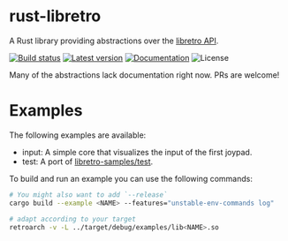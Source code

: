 rust-libretro
=============

A Rust library providing abstractions over the [libretro API](../rust-libretro-sys).

[![Build status](https://img.shields.io/github/workflow/status/max-m/rust-libretro/CI/master)](https://github.com/max-m/rust-libretro/actions)
[![Latest version](https://img.shields.io/crates/v/rust-libretro.svg)](https://crates.io/crates/rust-libretro)
[![Documentation](https://docs.rs/rust-libretro/badge.svg)](https://docs.rs/rust-libretro)
![License](https://img.shields.io/crates/l/rust-libretro.svg)

Many of the abstractions lack documentation right now.
PRs are welcome!

Examples
========

The following examples are available:
- input: A simple core that visualizes the input of the first joypad.
- test: A port of [libretro-samples/test](https://github.com/libretro/libretro-samples/tree/7418a585efd24c6506ca5f09f90c36268f0074ed/tests/test).

To build and run an example you can use the following commands:
```sh
# You might also want to add `--release`
cargo build --example <NAME> --features="unstable-env-commands log"

# adapt according to your target
retroarch -v -L ../target/debug/examples/lib<NAME>.so
```
